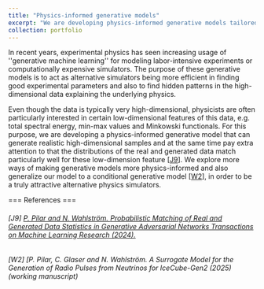 ```yaml
---
title: "Physics-informed generative models"
excerpt: "We are developing physics-informed generative models tailored for scientific applications.<br/><img src='/images/icecube-dm.png'>"
collection: portfolio
---
```


In recent years, experimental physics has seen increasing usage of ''generative machine learning'' for modeling labor-intensive experiments or computationally expensive simulators. The purpose of these generative models is to act as alternative simulators being more efficient in finding good experimental parameters and also to find hidden patterns in the high-dimensional data explaining the underlying physics. 
	
Even though the data is typically very high-dimensional, physicists are often particularly interested in certain low-dimensional features of this data, e.g. total spectral energy, min-max values and Minkowski functionals. For this purpose, we are developing a physics-informed generative model that can generate realistic high-dimensional samples and at the same time pay extra attention to that the distributions of the real and generated data match particularly well for these low-dimension feature \[[J9](#references)\]. We explore more ways of making generative models more physics-informed and also generalize our model to a conditional generative model \[[W2](#references)\], in order to be a truly attractive alternative physics simulators.

=== References ===

###### \[J9\] [<SPAN STYLE="font-weight:normal">P. Pilar and N. Wahlström. _Probabilistic Matching of Real and Generated Data Statistics in Generative Adversarial Networks_ Transactions on Machine Learning Research (2024).</SPAN>](https://openreview.net/forum?id=o1oetBJuSv)

###### \[W2\] [<SPAN STYLE="font-weight:normal">P. Pilar, C. Glaser and N. Wahlström. _A Surrogate Model for the Generation of Radio Pulses from Neutrinos for IceCube-Gen2_ (2025) (working manuscript)
